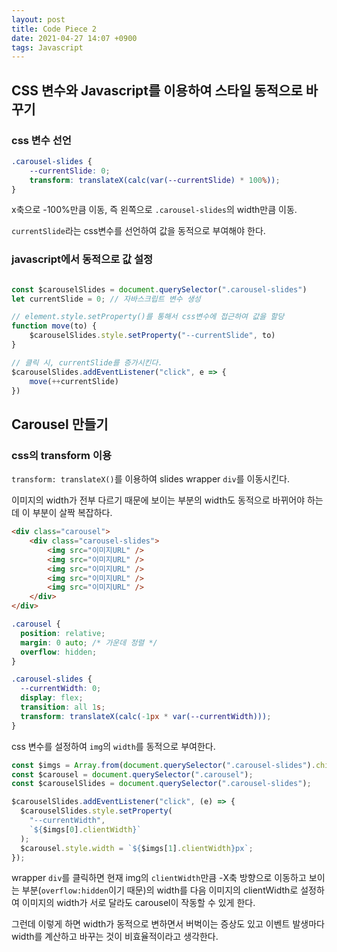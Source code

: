 ```yaml
---
layout: post
title: Code Piece 2
date: 2021-04-27 14:07 +0900
tags: Javascript
---
```


## CSS 변수와 Javascript를 이용하여 스타일 동적으로 바꾸기

### css 변수 선언

```css
.carousel-slides {
    --currentSlide: 0;
    transform: translateX(calc(var(--currentSlide) * 100%));
}

```

x축으로 -100%만큼 이동, 즉 왼쪽으로 `.carousel-slides`의 width만큼 이동.

`currentSlide`라는 css변수를 선언하여 값을 동적으로 부여해야 한다.

### javascript에서 동적으로 값 설정

```js

const $carouselSlides = document.querySelector(".carousel-slides")
let currentSlide = 0; // 자바스크립트 변수 생성

// element.style.setProperty()를 통해서 css변수에 접근하여 값을 할당
function move(to) {
    $carouselSlides.style.setProperty("--currentSlide", to)
} 

// 클릭 시, currentSlide를 증가시킨다.
$carouselSlides.addEventListener("click", e => {
    move(++currentSlide)
})
```

## Carousel 만들기

### css의 transform 이용

`transform: translateX()`를 이용하여 slides wrapper `div`를 이동시킨다.

이미지의 width가 전부 다르기 때문에 보이는 부분의 width도 동적으로 바뀌어야 하는데 이 부분이 살짝 복잡하다.

```html
<div class="carousel">
    <div class="carousel-slides">
        <img src="이미지URL" />
        <img src="이미지URL" />
        <img src="이미지URL" />
        <img src="이미지URL" />
        <img src="이미지URL" />
    </div>
</div>

```

```css
.carousel {
  position: relative;
  margin: 0 auto; /* 가운데 정렬 */ 
  overflow: hidden;
}

.carousel-slides {
  --currentWidth: 0;
  display: flex;
  transition: all 1s;
  transform: translateX(calc(-1px * var(--currentWidth)));
}
```

css 변수를 설정하여 `img`의 `width`를 동적으로 부여한다.

```js
const $imgs = Array.from(document.querySelector(".carousel-slides").children);
const $carousel = document.querySelector(".carousel");
const $carouselSlides = document.querySelector(".carousel-slides");

$carouselSlides.addEventListener("click", (e) => {
  $carouselSlides.style.setProperty(
    "--currentWidth",
    `${$imgs[0].clientWidth}`
  );
  $carousel.style.width = `${$imgs[1].clientWidth}px`;
});
```

wrapper `div`를 클릭하면 현재 img의 `clientWidth`만큼 -X축 방향으로 이동하고 보이는 부분(`overflow:hidden`이기 때문)의 width를 다음 이미지의 clientWidth로 설정하여 이미지의 width가 서로 달라도 carousel이 작동할 수 있게 한다.

그런데 이렇게 하면 width가 동적으로 변하면서 버벅이는 증상도 있고 이벤트 발생마다 width를 계산하고 바꾸는 것이 비효율적이라고 생각한다.
